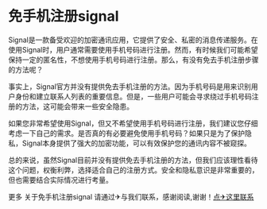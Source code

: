 # 免手机注册signal

Signal是一款备受欢迎的加密通讯应用，它提供了安全、私密的消息传递服务。在使用Signal时，用户通常需要使用手机号码进行注册。然而，有时候我们可能希望保持一定的匿名性，不想使用手机号码进行注册。那么，有没有免去手机注册步骤的方法呢？

事实上，Signal官方并没有提供免去手机注册的方法。因为手机号码是用来识别用户身份和建立联系人列表的重要信息。但是，一些用户可能会寻求绕过手机号码注册的方法，这可能会带来一些安全隐患。

如果您非常希望使用Signal，但又不希望使用手机号码进行注册，我们建议您仔细考虑一下自己的需求。是否真的有必要避免使用手机号码？如果只是为了保护隐私，Signal本身提供了强大的加密功能，可以有效保护您的通讯内容不被窥探。

总的来说，虽然Signal目前并没有提供免去手机注册的方法，但我们应该理性看待这个问题，权衡利弊，选择适合自己的注册方式。安全和隐私意识是非常重要的，但也需要结合实际情况进行考量。

更多 关于免手机注册signal 请通过✈与我们联系，感谢阅读,谢谢！[点✈这里联系](https://add.k02.cc)